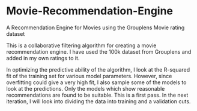 # Movie-Recommendation-Engine
A Recommendation Engine for Movies using the Grouplens Movie rating dataset

This is a collaborative filtering algorithm for creating a movie recommendation engine. I have used the 100k dataset from Grouplens and added in my own ratings to it. 

In optimizing the predictive ability of the algorithm, I look at the R-squared fit of the training set for various model parameters. However, since overfitting could give a very high fit, I also sample some of the models to look at the predictions. Only the models which show reasonable recommendations are found to be suitable. This is a first pass. In the next iteration, I will look into dividing the data into training and a validation cuts.
